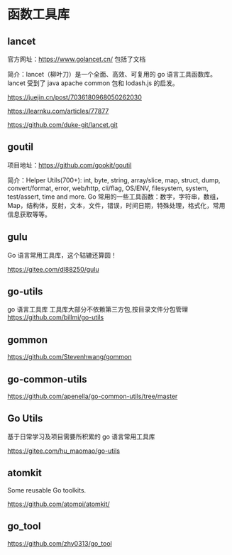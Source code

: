 # 函数工具库

## lancet

官方网址：https://www.golancet.cn/ 包括了文档

简介：lancet（柳叶刀）是一个全面、高效、可复用的 go 语言工具函数库。 lancet 受到了 java apache common 包和 lodash.js 的启发。

https://juejin.cn/post/7036180968050262030

https://learnku.com/articles/77877

https://github.com/duke-git/lancet.git

## goutil

项目地址：https://github.com/gookit/goutil

简介：Helper Utils(700+): int, byte, string, array/slice, map, struct, dump, convert/format, error, web/http, cli/flag, OS/ENV, filesystem, system, test/assert, time and more. Go 常用的一些工具函数：数字，字符串，数组，Map，结构体，反射，文本，文件，错误，时间日期，特殊处理，格式化，常用信息获取等等。

## gulu

Go 语言常用工具库，这个轱辘还算圆！

https://gitee.com/dl88250/gulu

## go-utils

go 语言工具库 工具库大部分不依赖第三方包,按目录文件分包管理
https://github.com/billmi/go-utils

## gommon

https://github.com/Stevenhwang/gommon

## go-common-utils

https://github.com/apenella/go-common-utils/tree/master

## Go Utils

基于日常学习及项目需要所积累的 go 语言常用工具库

https://gitee.com/hu_maomao/go-utils

## atomkit

Some reusable Go toolkits.

https://github.com/atompi/atomkit/

## go_tool

https://github.com/zhy0313/go_tool
